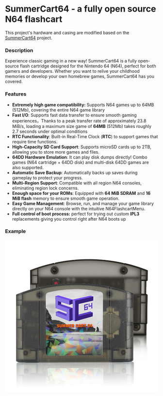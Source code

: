 # SummerCart64 - a fully open source N64 flashcart

This project's hardware and casing are modified based on the [SummerCart64](https://github.com/Polprzewodnikowy/SummerCart64) project.

### Description

Experience classic gaming in a new way! SummerCart64 is a fully open-source flash cartridge designed for the Nintendo 64 (N64), perfect for both gamers and developers. Whether you want to relive your childhood memories or develop your own homebrew games, SummerCart64 has you covered.

### Features

-   **Extremely high game compatibility:** Supports N64 games up to 64MB (512Mb), covering the entire N64 game library
-  **Fast I/O**: Supports fast data transfer to ensure smooth gaming experiences，Thanks to a peak transfer rate of approximately 23.8 MiB/s, loading a maximum size game of **64MB** (512Mb) takes roughly 2.7 seconds under optimal conditions
- **RTC Functionality**: Built-in Real-Time Clock (**RTC**) to support games that require time functions.
-  **High-Capacity SD Card Support**: Supports microSD cards up to 2TB, allowing you to store more games and files.
-  **64DD Hardware Emulation**: It can play disk dumps directly! Combo games (N64 cartridge + 64DD disk) and multi-disk 64DD games are also supported.
- **Automatic Save Backup**: Automatically backs up saves during gameplay to protect your progress.
-  **Multi-Region Support**: Compatible with all region N64 consoles, eliminating region lock concerns.
-  **Enough space for your ROMs**: Equipped with **64 MiB SDRAM** and **16 MiB flash** memory to ensure smooth game operation.
-  **Easy Game Management**: Browse, run, and manage your game library directly on your N64 console with the intuitive N64FlashcartMenu.
-  **Full control of boot process:** perfect for trying out custom **IPL3** replacements giving you control right after N64 boots up

### Example

![2](assets/2.jpg)

